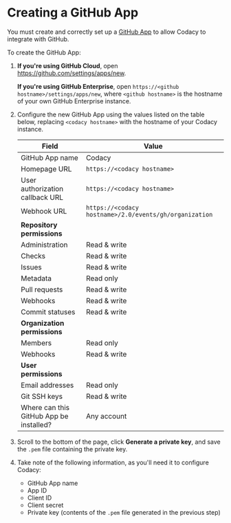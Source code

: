 # Creating a GitHub App

You must create and correctly set up a [GitHub App](https://developer.github.com/apps/about-apps/) to allow Codacy to integrate with GitHub.

To create the GitHub App:

1.  **If you're using GitHub Cloud**, open <https://github.com/settings/apps/new>.

    **If you're using GitHub Enterprise**, open `https://<github hostname>/settings/apps/new`, where `<github hostname>` is the hostname of your own GitHub Enterprise instance.

2.  Configure the new GitHub App using the values listed on the table below, replacing `<codacy hostname>` with the hostname of your Codacy instance.

    | Field                                   | Value                                                  |
    | --------------------------------------- | ------------------------------------------------------ |
    | GitHub App name                         | Codacy                                                 |
    | Homepage URL                            | `https://<codacy hostname>`                            |
    | User authorization callback URL         | `https://<codacy hostname>`                            |
    | Webhook URL                             | `https://<codacy hostname>/2.0/events/gh/organization` |
    | **Repository permissions**              |                                                        |
    | Administration                          | Read & write                                           |
    | Checks                                  | Read & write                                           |
    | Issues                                  | Read & write                                           |
    | Metadata                                | Read only                                              |
    | Pull requests                           | Read & write                                           |
    | Webhooks                                | Read & write                                           |
    | Commit statuses                         | Read & write                                           |
    | **Organization permissions**            |                                                        |
    | Members                                 | Read only                                              |
    | Webhooks                                | Read & write                                           |
    | **User permissions**                    |                                                        |
    | Email addresses                         | Read only                                              |
    | Git SSH keys                            | Read & write                                           |
    | Where can this GitHub App be installed? | Any account                                            |

3. Scroll to the bottom of the page, click **Generate a private key**, and save the `.pem` file containing the private key.

4.  Take note of the following information, as you'll need it to configure Codacy:

    * GitHub App name 
    * App ID
    * Client ID
    * Client secret
    * Private key (contents of the `.pem` file generated in the previous step)
 
